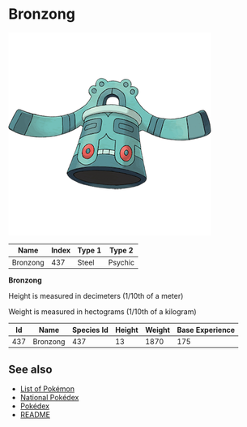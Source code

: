 # Bronzong


![Bronzong](images/437.png)

| **Name** | **Index** | **Type 1** | **Type 2** |
|----|----|----|----|
| Bronzong | 437 | Steel | Psychic  |

**Bronzong** 


Height is measured in decimeters (1/10th of a meter)

Weight is measured in hectograms (1/10th of a kilogram)

| **Id** | **Name** | **Species Id** | **Height** | **Weight** | **Base Experience** |
|--------|----------|----------------|------------|------------|---------------------|
| 437 | Bronzong | 437 | 13 | 1870 | 175 |


## See also

- [List of Pokémon](../pokemon.md)
- [National Pokédex](../national_pokedex.md)
- [Pokédex](../pokedex.md)
- [README](../README.md)
